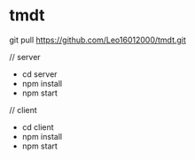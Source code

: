 # tmdt
git pull https://github.com/Leo16012000/tmdt.git

// server
  - cd server
  - npm install
  - npm start

// client
  - cd client 
  - npm install
  - npm start
